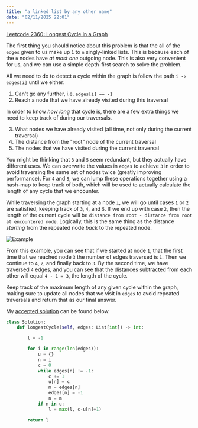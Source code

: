 ```yaml
---
title: "a linked list by any other name"
date: "02/11/2025 22:01"
---
```

[Leetcode 2360: Longest Cycle in a Graph](https://leetcode.com/problems/longest-cycle-in-a-graph/)

The first thing you should notice about this problem is that the all of the `edges` given to us make up `1` to `n` singly-linked lists. This is because each of the `n` nodes have _at most one_ outgoing node. This is also very convenient for us, and we can use a simple depth-first search to solve the problem.

All we need to do to detect a cycle within the graph is follow the path `i -> edges[i]` until we either:

1. Can't go any further, i.e. `edges[i] == -1`
2. Reach a node that we have already visited during this traversal

In order to know _how long_ that cycle is, there are a few extra things we need to keep track of during our traversals.

3. What nodes we have already visited (all time, not only during the current traversal)
4. The distance from the "root" node of the current traversal
5. The nodes that we have visited during the current traversal

You might be thinking that `3` and `5` seem redundant, but they actually have different uses. We can overwrite the values in `edges` to achieve `3` in order to avoid traversing the same set of nodes twice (greatly improving performance). For `4` and `5`, we can lump these operations together using a hash-map to keep track of both, which will be used to actually calculate the length of any cycle that we encounter.

While traversing the graph starting at a node `i`, we will go until cases `1` or `2` are satisfied, keeping track of `3`, `4`, and `5`. If we end up with case `2`, then the length of the current cycle will be `distance from root - distance from root at encountered node`. Logically, this is the same thing as the distance _starting_ from the repeated node _back_ to the repeated node. 

![Example](https://assets.leetcode.com/uploads/2022/06/08/graph4drawio-5.png)

From this example, you can see that if we started at node `1`, that the first time that we reached node `3` the number of edges traversed is `1`. Then we continue to `4`, `2`, and finally back to `3`. By the second time, we have traversed `4` edges, and you can see that the distances subtracted from each other will equal `4 - 1 = 3`, the length of the cycle. 

Keep track of the maximum length of any given cycle within the graph, making sure to update all nodes that we visit in `edges` to avoid repeated traversals and return that as our final answer.

My [accepted solution](https://leetcode.com/submissions/detail/1539961509/) can be found below.

```py
class Solution:
    def longestCycle(self, edges: List[int]) -> int:

        l = -1

        for i in range(len(edges)):
            u = {}
            n = i
            c = 0
            while edges[n] != -1:
                c += 1
                u[n] = c
                m = edges[n]
                edges[n] = -1
                n = m
            if n in u:
                l = max(l, c-u[n]+1)

        return l
```
